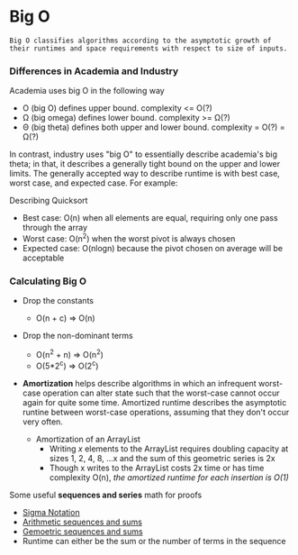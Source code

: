 # Big O

```
Big O classifies algorithms according to the asymptotic growth of their runtimes and space requirements with respect to size of inputs.
```

### Differences in Academia and Industry

Academia uses big O in the following way

- O (big O) defines upper bound. complexity <= O(?)
- Ω (big omega) defines lower bound. complexity >= Ω(?)
- Θ (big theta) defines both upper and lower bound. complexity = O(?) = Ω(?)

In contrast, industry uses "big O" to essentially describe academia's big theta; in that, it describes a generally tight bound on the upper and lower limits. The generally accepted way to describe runtime is with best case, worst case, and expected case. For example:

Describing Quicksort

- Best case: O(n) when all elements are equal, requiring only one pass through the array
- Worst case: O(n<sup>2</sup>) when the worst pivot is always chosen
- Expected case: O(nlogn) because the pivot chosen on average will be acceptable

### Calculating Big O

- Drop the constants
  - O(n + c) => O(n)
- Drop the non-dominant terms

  - O(n<sup>2</sup> + n) => O(n<sup>2</sup>)
  - O(5\*2<sup>c</sup>) => O(2<sup>c</sup>)

- **Amortization** helps describe algorithms in which an infrequent worst-case operation can alter state such that the worst-case cannot occur again for quite some time. Amortized runtime describes the asymptotic runtine between worst-case operations, assuming that they don't occur very often.
  - Amortization of an ArrayList
    - Writing _x_ elements to the ArrayList requires doubling capacity at sizes 1, 2, 4, 8, ...x and the sum of this geometric series is 2x
    - Though x writes to the ArrayList costs 2x time or has time complexity O(n), _the amortized runtime for each insertion is O(1)_

Some useful **sequences and series** math for proofs

- [Sigma Notation](https://www.mathsisfun.com/algebra/sigma-notation.html)
- [Arithmetic sequences and sums](https://www.mathsisfun.com/algebra/sequences-sums-arithmetic.html)
- [Gemoetric sequences and sums](https://www.mathsisfun.com/algebra/sequences-sums-geometric.html)
- Runtime can either be the sum or the number of terms in the sequence
